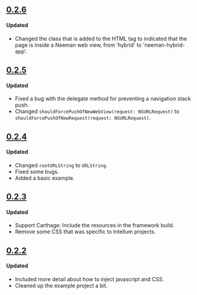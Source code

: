 ## [0.2.6](https://github.com/intellum/neeman/releases/tag/0.2.6)
#### Updated
- Changed the class that is added to the HTML tag to indicated that the page is inside a Neeman web view, from 'hybrid' to 'neeman-hybrid-app'.

## [0.2.5](https://github.com/intellum/neeman/releases/tag/0.2.5)
#### Updated
- Fixed a bug with the delegate method for preventing a navigation stack push.
- Changed `shouldForcePushOfNewWebView(request: NSURLRequest)` to `shouldForcePushOfNewRequest(request: NSURLRequest)`. 

## [0.2.4](https://github.com/intellum/neeman/releases/tag/0.2.4)
#### Updated
- Changed `rootURLString` to `URLString`.
- Fixed some bugs.
- Added a basic example.

## [0.2.3](https://github.com/intellum/neeman/releases/tag/0.2.3)

#### Updated
- Support Carthage: Include the resources in the framework build.
- Remove some CSS that was specific to Intellum projects. 

## [0.2.2](https://github.com/intellum/neeman/releases/tag/0.2.2)

#### Updated
- Included more detail about how to inject javascript and CSS.
- Cleaned up the example project a bit.

